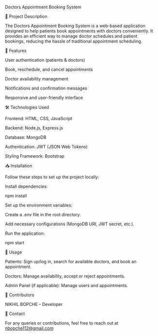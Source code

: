 Doctors Appointment Booking System

📌 Project Description

The Doctors Appointment Booking System is a web-based application designed to help patients book appointments with doctors conveniently. It provides an efficient way to manage doctor schedules and patient bookings, reducing the hassle of traditional appointment scheduling.

🚀 Features

User authentication (patients & doctors)

Book, reschedule, and cancel appointments

Doctor availability management

Notifications and confirmation messages

Responsive and user-friendly interface

🛠️ Technologies Used

Frontend: HTML, CSS, JavaScript

Backend: Node.js, Express.js

Database: MongoDB

Authentication: JWT (JSON Web Tokens)

Styling Framework: Bootstrap

📥 Installation

Follow these steps to set up the project locally:


Install dependencies:

npm install

Set up the environment variables:

Create a .env file in the root directory.

Add necessary configurations (MongoDB URI, JWT secret, etc.).

Run the application:

npm start





📌 Usage

Patients: Sign up/log in, search for available doctors, and book an appointment.

Doctors: Manage availability, accept or reject appointments.

Admin Panel (if applicable): Manage users and appointments.

🤝 Contributors

NIKHIL BOPCHE – Developer

📧 Contact

For any queries or contributions, feel free to reach out at nbopche112@gmail.com
